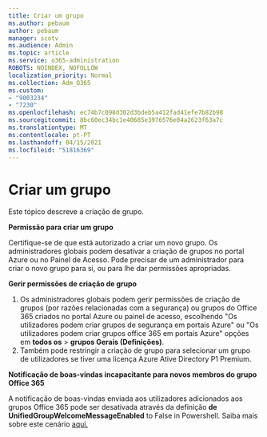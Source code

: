 ```yaml
---
title: Criar um grupo
ms.author: pebaum
author: pebaum
manager: scotv
ms.audience: Admin
ms.topic: article
ms.service: o365-administration
ROBOTS: NOINDEX, NOFOLLOW
localization_priority: Normal
ms.collection: Adm_O365
ms.custom:
- "9003234"
- "7230"
ms.openlocfilehash: ec74b7c098d302d3bdeb5a412fad41efe7b82b98
ms.sourcegitcommit: 8bc60ec34bc1e40685e3976576e04a2623f63a7c
ms.translationtype: MT
ms.contentlocale: pt-PT
ms.lasthandoff: 04/15/2021
ms.locfileid: "51816369"
---
```

# <a name="create-a-group"></a>Criar um grupo

Este tópico descreve a criação de grupo.

**Permissão para criar um grupo**

Certifique-se de que está autorizado a criar um novo grupo. Os administradores globais podem desativar a criação de grupos no portal Azure ou no Painel de Acesso. Pode precisar de um administrador para criar o novo grupo para si, ou para lhe dar permissões apropriadas.

**Gerir permissões de criação de grupo**

1. Os administradores globais podem gerir permissões de criação de grupos (por razões relacionadas com a segurança) ou grupos do Office 365 criados no portal Azure ou painel de acesso, escolhendo "Os utilizadores podem criar grupos de segurança em portais Azure" ou "Os utilizadores podem criar grupos office 365 em portais Azure" opções em **todos os**  >  **grupos Gerais (Definições)**.
2. Também pode restringir a criação de grupo para selecionar um grupo de utilizadores se tiver uma licença Azure Ative Directory P1 Premium.

**Notificação de boas-vindas incapacitante para novos membros do grupo Office 365**

A notificação de boas-vindas enviada aos utilizadores adicionados aos grupos Office 365 pode ser desativada através da definição **de UnifiedGroupWelcomeMessageEnabled** to False in Powershell. Saiba mais sobre este cenário [aqui.](https://docs.microsoft.com/powershell/module/exchange/set-unifiedgroup?view=exchange-ps&preserve-view=true)

